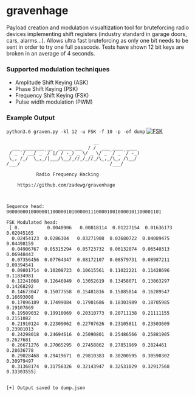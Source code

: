 # gravenhage

Payload creation and modulation visualtization tool for bruteforcing radio devices implementing shift registers (industry standard in garage doors, cars, alarms...). Allows ultra fast bruteforcing as only one bit needs to be sent in order to try one full passcode. Tests have shown 12 bit keys are broken in an average of 4 seconds.

### Supported modulation techniques
* Amplitude Shift Keying (ASK)
* Phase Shift Keying (PSK)
* Frequency Shift Keying (FSK)
* Pulse width modulation (PWM)

### Example Output
``python3.6 graven.py -kl 12 -u FSK -f 10 -p -of dump``
<a href="https://github.com/zadewg/"><img src="https://image.ibb.co/e7u0OK/fsk.png" title="FSK" alt="FSK"></a>

``` 
                                __                  
  ___ ________ __  _____ ___  / /  ___ ____ ____   
 / _ `/ __/ _ `/ |/ / -_) _ \/ _ \/ _ `/ _ `/ -_)  
 \_, /_/  \_,_/|___/\__/_//_/_//_/\_,_/\_, /\__/   
/___/                                 /___/        

           Radio Frequency Hacking              

    https://github.com/zadewg/gravenhage  

 

Sequence head: 000000001000000110000010100000111000010010000101100001101

FSK Modulated head:
 [ 0.          0.0040906   0.00818114  0.01227154  0.01636173  0.02045165
  0.02454123  0.0286304   0.03271908  0.03680722  0.04089475  0.04498159
  0.04906767  0.05315294  0.05723732  0.06132074  0.06540313  0.06948443
  0.07356456  0.07764347  0.08172107  0.08579731  0.08987211  0.09394541
  0.09801714  0.10208723  0.10615561  0.11022221  0.11428696  0.11834981
  0.12241068  0.12646949  0.13052619  0.13458071  0.13863297  0.14268292
  0.14673047  0.15077558  0.15481816  0.15885814  0.16289547  0.16693008
  0.17096189  0.17499084  0.17901686  0.18303989  0.18705985  0.19107669
  0.19509032  0.19910069  0.20310773  0.20711138  0.21111155  0.2151082
  0.21910124  0.22309062  0.22707626  0.23105811  0.23503609  0.23901013
  0.24298018  0.24694616  0.25090801  0.25486566  0.25881905  0.2627681
  0.26671276  0.27065295  0.27458862  0.27851969  0.2824461   0.28636778
  0.29028468  0.29419671  0.29810383  0.30200595  0.30590302  0.30979497
  0.31368174  0.31756326  0.32143947  0.32531029  0.32917568  0.33303555]


[+] Output saved to dump.json

```


